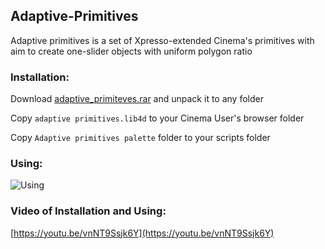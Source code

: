 ## Adaptive-Primitives

Adaptive primitives is a set of Xpresso-extended Cinema's primitives with aim to create one-slider objects with uniform polygon ratio



### Installation:

Download [adaptive_primiteves.rar](https://github.com/sergionic/Adaptive-Primitives/blob/master/Adaptive%20primitives.rar) and unpack it to any folder

Copy `adaptive primitives.lib4d` to your Cinema User's browser folder

Copy `Adaptive primitives palette` folder to your scripts folder


### Using:

![Using](https://github.com/sergionic/Adaptive-Primitives/blob/master/Example.gif)

### Video of Installation and Using:

[https://youtu.be/vnNT9Ssjk6Y](https://youtu.be/vnNT9Ssjk6Y)
